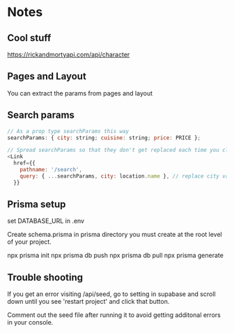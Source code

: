 # Notes

## Cool stuff

https://rickandmortyapi.com/api/character

## Pages and Layout

You can extract the params from pages and layout

## Search params

```js
// As a prop type searchParams this way
searchParams: { city: string; cuisine: string; price: PRICE };

// Spread searchParams so that they don't get replaced each time you click a link
<Link
  href={{
    pathname: '/search',
    query: { ...searchParams, city: location.name }, // replace city value, but not other search params
  }}
```

## Prisma setup

set DATABASE_URL in .env

Create schema.prisma in prisma directory you must create at the root level of your project.

npx prisma init
npx prisma db push
npx prisma db pull
npx prisma generate

## Trouble shooting

If you get an error visiting /api/seed, go to setting in supabase and scroll down until you see 'restart project' and click that button.

Comment out the seed file after running it to avoid getting additonal errors in your console.
